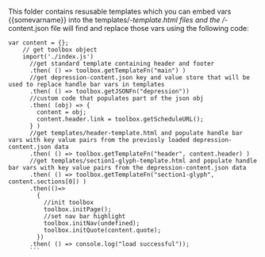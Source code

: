 This folder contains resusable templates which you can embed vars {{somevarname}} into the templates/*-template.html files and the /*-content.json file will find and replace those vars using the following code:
```
var content = {};
    // get toolbox object
    import('./index.js')
      //get standard template containing header and footer
      .then( () => toolbox.getTemplateFn("main") )
      //get depression-content.json key and value store that will be used to replace handle bar vars in templates
      .then( () => toolbox.getJSONFn("depression"))
      //custom code that populates part of the json obj
      .then( (obj) => {
        content = obj; 
        content.header.link = toolbox.getScheduleURL();
      } )
      //get templates/header-template.html and populate handle bar vars with key value pairs from the previosly loaded depression-content.json data
      .then( () => toolbox.getTemplateFn("header", content.header) )
      //get templates/section1-glyph-template.html and populate handle bar vars with key value pairs from the depression-content.json data
      .then( () => toolbox.getTemplateFn("section1-glyph", content.sections[0]) )
      .then(()=>
        {
          //init toolbox
          toolbox.initPage();
          //set nav bar highlight
          toolbox.initNav(undefined);
          toolbox.initQuote(content.quote);
        })
      .then( () => console.log("load successful"));
      ```